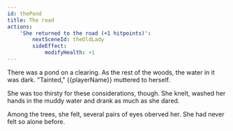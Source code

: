 ```yaml
---
id: thePond
title: The road
actions:
    'She returned to the road (+1 hitpoints)':
        nextSceneId: theOldLady
        sideEffect:
            modifyHealth: +1
---
```


There was a pond on a clearing. As the rest of the woods, the water in it was dark. "Tainted," {{playerName}} muttered to herself.

She was too thirsty for these considerations, though. She knelt, washed her hands in the muddy water and drank as much as she dared.

Among the trees, she felt, several pairs of eyes oberved her. She had never felt so alone before.
